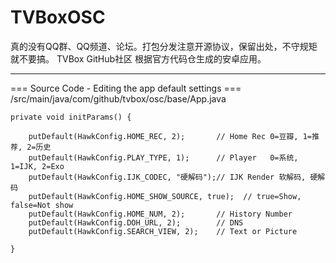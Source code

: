 # TVBoxOSC
真的没有QQ群、QQ频道、论坛。打包分发注意开源协议，保留出处，不守规矩就不要搞。
TVBox GitHub社区 根据官方代码仓生成的安卓应用。
____________
=== Source Code - Editing the app default settings === /src/main/java/com/github/tvbox/osc/base/App.java

```
private void initParams() {

    putDefault(HawkConfig.HOME_REC, 2);       // Home Rec 0=豆瓣, 1=推荐, 2=历史
    putDefault(HawkConfig.PLAY_TYPE, 1);      // Player   0=系统, 1=IJK, 2=Exo
    putDefault(HawkConfig.IJK_CODEC, "硬解码");// IJK Render 软解码, 硬解码
    putDefault(HawkConfig.HOME_SHOW_SOURCE, true);  // true=Show, false=Not show
    putDefault(HawkConfig.HOME_NUM, 2);       // History Number
    putDefault(HawkConfig.DOH_URL, 2);        // DNS
    putDefault(HawkConfig.SEARCH_VIEW, 2);    // Text or Picture

}
```
